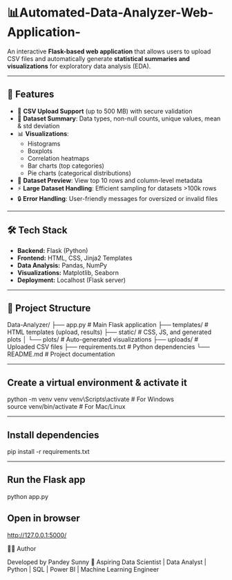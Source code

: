 # 📊Automated-Data-Analyzer-Web-Application-
An interactive **Flask-based web application** that allows users to upload CSV files and automatically generate **statistical summaries and visualizations** for exploratory data analysis (EDA).  

---

## 🚀 Features  

- 📂 **CSV Upload Support** (up to 500 MB) with secure validation  
- 📝 **Dataset Summary**: Data types, non-null counts, unique values, mean & std deviation  
- 📊 **Visualizations**:  
  - Histograms  
  - Boxplots  
  - Correlation heatmaps  
  - Bar charts (top categories)  
  - Pie charts (categorical distributions)  
- 👀 **Dataset Preview**: View top 10 rows and column-level metadata  
- ⚡ **Large Dataset Handling**: Efficient sampling for datasets >100k rows  
- 🔒 **Error Handling**: User-friendly messages for oversized or invalid files  

---

## 🛠️ Tech Stack  

- **Backend:** Flask (Python)  
- **Frontend:** HTML, CSS, Jinja2 Templates  
- **Data Analysis:** Pandas, NumPy  
- **Visualizations:** Matplotlib, Seaborn  
- **Deployment:** Localhost (Flask server)  

---

## 📂 Project Structure  

Data-Analyzer/
├── app.py # Main Flask application
├── templates/ # HTML templates (upload, results)
├── static/ # CSS, JS, and generated plots
│ └── plots/ # Auto-generated visualizations
├── uploads/ # Uploaded CSV files
├── requirements.txt # Python dependencies
└── README.md # Project documentation


---

## Create a virtual environment & activate it

python -m venv venv
venv\Scripts\activate      # For Windows  
source venv/bin/activate   # For Mac/Linux  

---

## Install dependencies

pip install -r requirements.txt

---

## Run the Flask app

python app.py


Open in browser
---

http://127.0.0.1:5000/

👨‍💻 Author

Developed by Pandey Sunny
💼 Aspiring Data Scientist | Data Analyst | Python | SQL | Power BI | Machine Learning Engineer

